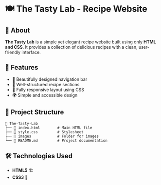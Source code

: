 # 🍽️ The Tasty Lab - Recipe Website

## 📌 About
**The Tasty Lab** is a simple yet elegant recipe website built using only **HTML and CSS**. It provides a collection of delicious recipes with a clean, user-friendly interface.

## 🚀 Features
- 🍲 Beautifully designed navigation bar
- 📝 Well-structured recipe sections
- 🎨 Fully responsive layout using CSS
- 🌍 Simple and accessible design

## 📁 Project Structure
```
📂 The-Tasty-Lab
├── 📄 index.html        # Main HTML file
├── 🎨 style.css         # Stylesheet
├── 📁 images            # Folder for images
└── 📄 README.md         # Project documentation
```

## 🛠️ Technologies Used
- **HTML5** 🏗️
- **CSS3** 🎨